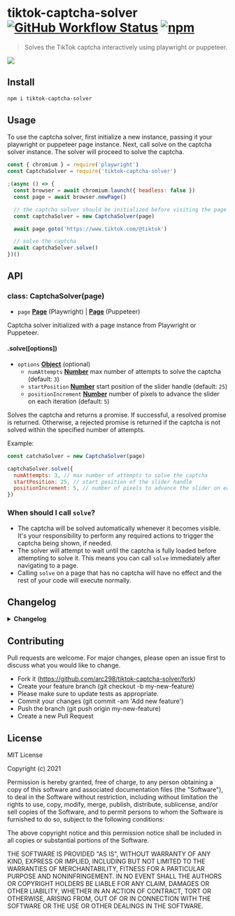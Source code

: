 # tiktok-captcha-solver [![GitHub Workflow Status](https://img.shields.io/github/workflow/status/arc298/tiktok-captcha-solver/build-test)](https://github.com/arc298/tiktok-captcha-solver/actions) [![npm](https://img.shields.io/npm/v/tiktok-captcha-solver?color=blue)](https://www.npmjs.com/package/tiktok-captcha-solver)

> Solves the TikTok captcha interactively using playwright or puppeteer.

![](docs/images/captcha_solve_demo.gif)

## Install

```bash
npm i tiktok-captcha-solver
```

## Usage

To use the captcha solver, first initialize a new instance, passing it your playwright or puppeteer page instance.
Next, call solve on the captcha solver instance. The solver will proceed to solve the captcha.

```js
const { chromium } = require('playwright')
const CaptchaSolver = require('tiktok-captcha-solver')

;(async () => {
  const browser = await chromium.launch({ headless: false })
  const page = await browser.newPage()

  // the captcha solver should be initialized before visiting the page
  const captchaSolver = new CaptchaSolver(page)

  await page.goto('https://www.tiktok.com/@tiktok')

  // solve the captcha
  await captchaSolver.solve()
})()
```

## API

### class: CaptchaSolver(page)

- `page` **[Page](https://playwright.dev/docs/api/class-page)** (Playwright) | **[Page](https://pptr.dev/#?product=Puppeteer&show=api-class-page)** (Puppeteer)

Captcha solver initialized with a page instance from Playwright or Puppeteer.

#### .solve([options])

- `options` **[Object](https://developer.mozilla.org/docs/Web/JavaScript/Reference/Global_Objects/Object)** (optional)
  - `numAttempts` **[Number](https://developer.mozilla.org/docs/Web/JavaScript/Reference/Global_Objects/Number)** max number of attempts to solve the captcha (default: `3`)
  - `startPosition` **[Number](https://developer.mozilla.org/docs/Web/JavaScript/Reference/Global_Objects/Number)** start position of the slider handle (default: `25`)
  - `positionIncrement` **[Number](https://developer.mozilla.org/docs/Web/JavaScript/Reference/Global_Objects/Number)** number of pixels to advance the slider on each iteration (default: `5`)

Solves the captcha and returns a promise.
If successful, a resolved promise is returned.
Otherwise, a rejected promise is returned if the captcha is not solved
within the specified number of attempts.

Example:

```js
const catchaSolver = new CaptchaSolver(page)

captchaSolver.solve({
  numAttempts: 3, // max number of attempts to solve the captcha
  startPosition: 25, // start position of the slider handle
  positionIncrement: 5, // number of pixels to advance the slider on each iteration
})
```

### When should I call `solve`?

- The captcha will be solved automatically whenever it becomes visible. It's your responsibility to perform any required actions to trigger the captcha being shown, if needed.
- The solver will attempt to wait until the captcha is fully loaded before attempting to solve it. This means you can call `solve` immediately after navigating to a page.
- Calling `solve` on a page that has no captcha will have no effect and the rest of your code will execute normally.

## Changelog

<details>
 <summary><strong>Changelog</strong></summary>

##### Latest

##### `0.0.8`

- Updates validCaptchaUrl

##### `0.0.3`

- Initial version

</details>

## Contributing

Pull requests are welcome. For major changes, please open an issue first to discuss what you would like to change.

- Fork it (https://github.com/arc298/tiktok-captcha-solver/fork)
- Create your feature branch (git checkout -b my-new-feature)
- Please make sure to update tests as appropriate.
- Commit your changes (git commit -am 'Add new feature')
- Push the branch (git push origin my-new-feature)
- Create a new Pull Request

## License

MIT License

Copyright (c) 2021

Permission is hereby granted, free of charge, to any person obtaining a copy
of this software and associated documentation files (the "Software"), to deal
in the Software without restriction, including without limitation the rights
to use, copy, modify, merge, publish, distribute, sublicense, and/or sell
copies of the Software, and to permit persons to whom the Software is
furnished to do so, subject to the following conditions:

The above copyright notice and this permission notice shall be included in all
copies or substantial portions of the Software.

THE SOFTWARE IS PROVIDED "AS IS", WITHOUT WARRANTY OF ANY KIND, EXPRESS OR
IMPLIED, INCLUDING BUT NOT LIMITED TO THE WARRANTIES OF MERCHANTABILITY,
FITNESS FOR A PARTICULAR PURPOSE AND NONINFRINGEMENT. IN NO EVENT SHALL THE
AUTHORS OR COPYRIGHT HOLDERS BE LIABLE FOR ANY CLAIM, DAMAGES OR OTHER
LIABILITY, WHETHER IN AN ACTION OF CONTRACT, TORT OR OTHERWISE, ARISING FROM,
OUT OF OR IN CONNECTION WITH THE SOFTWARE OR THE USE OR OTHER DEALINGS IN THE
SOFTWARE.

